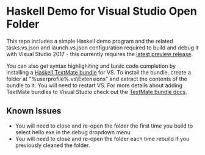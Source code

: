 # Haskell Demo for Visual Studio Open Folder

This repo includes a simple Haskell demo program and the related tasks.vs.json
and launch.vs.json configuration required to build and debug it with Visual
Studio 2017 - this currently requires the
[latest preview release](https://www.visualstudio.com/vs/preview/).


You can also get syntax highlighiting and basic code completion by installing
a [Haskell TextMate bundle](https://github.com/textmate/haskell.tmbundle) for VS.
To install the bundle, create a folder at "%userprofile%\.vs\Extensions" and
extract the contents of the bundle to it. You will need to restart VS. For more
details about adding TextMate bundles to Visual Studio check out the
[TextMate bundle docs](https://aka.ms/vs-addtmbundle).

## Known Issues

* You will need to close and re-open the folder the first time you build to select
  hello.exe in the debug dropdown menu.
* You will need to close and re-open the folder each time rebuild if you previously
  cleaned the folder.
  
